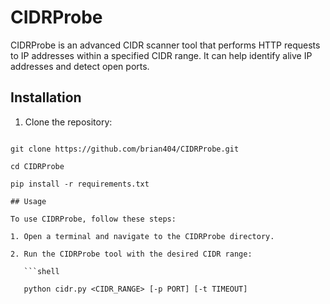 # CIDRProbe

CIDRProbe is an advanced CIDR scanner tool that performs HTTP requests to IP addresses within a specified CIDR range. It can help identify alive IP addresses and detect open ports.

## Installation

1. Clone the repository:

```shell

git clone https://github.com/brian404/CIDRProbe.git

cd CIDRProbe

pip install -r requirements.txt

## Usage

To use CIDRProbe, follow these steps:

1. Open a terminal and navigate to the CIDRProbe directory.

2. Run the CIDRProbe tool with the desired CIDR range:

   ```shell

   python cidr.py <CIDR_RANGE> [-p PORT] [-t TIMEOUT]
